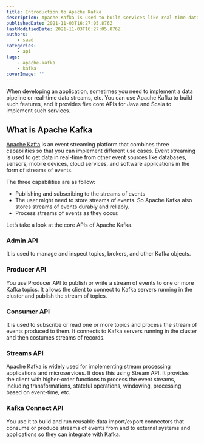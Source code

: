 ```yaml
---
title: Introduction to Apache Kafka
description: Apache Kafka is used to build services like real-time data streams. It provides five core APIs for Java and Scala to implement such services. In this piece, we are going to briefly look at it and its core APIs.
publishedDate: 2021-11-03T16:27:05.876Z
lastModifiedDate: 2021-11-03T16:27:05.876Z
authors:
    - saad
categories:
    - api
tags:
    - apache-kafka
    - kafka
coverImage: ''
---
```


<Lead>

When developing an application, sometimes you need to implement a data pipeline or real-time data streams, etc. You can use Apache Kafka to build such features, and it provides five core APIs for Java and Scala to implement such services.

</Lead>

## What is Apache Kafka

[Apache Kafta](https://kafka.apache.org/) is an event streaming platform that combines three capabilities so that you can implement different use cases. Event streaming is used to get data in real-time from other event sources like databases, sensors, mobile devices, cloud services, and software applications in the form of streams of events.

The three capabilities are as follow:

-   Publishing and subscribing to the streams of events
-   The user might need to store streams of events. So Apache Kafka also stores streams of events durably and reliably.
-   Process streams of events as they occur.

Let’s take a look at the core APIs of Apache Kafka.

### Admin API

It is used to manage and inspect topics, brokers, and other Kafka objects.

### Producer API

You use Producer API to publish or write a stream of events to one or more Kafka topics. It allows the client to connect to Kafka servers running in the cluster and publish the stream of topics.

### Consumer API

It is used to subscribe or read one or more topics and process the stream of events produced to them. It connects to Kafka servers running in the cluster and then costumes streams of records.

### Streams API

Apache Kafka is widely used for implementing stream processing applications and microservices. It does this using Stream API. It provides the client with higher-order functions to process the event streams, including transformations, stateful operations, windowing, processing based on event-time, etc.

### Kafka Connect API

You use it to build and run reusable data import/export connectors that consume or produce streams of events from and to external systems and applications so they can integrate with Kafka.
